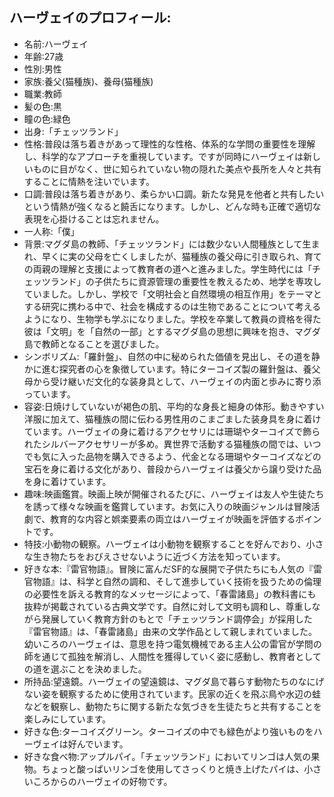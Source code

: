 ## ハーヴェイのプロフィール:

* 名前:ハーヴェイ
* 年齢:27歳
* 性別:男性
* 家族:養父(猫種族)、養母(猫種族)
* 職業:教師
* 髪の色:黒
* 瞳の色:緑色
* 出身:「チェッツランド」
* 性格:普段は落ち着きがあって理性的な性格、体系的な学問の重要性を理解し、科学的なアプローチを重視しています。ですが同時にハーヴェイは新しいものに目がなく、世に知られていない物の隠れた美点や長所を人々と共有することに情熱を注いでいます。
* 口調:普段は落ち着きがあり、柔らかい口調。新たな発見を他者と共有したいという情熱が強くなると饒舌になります。しかし、どんな時も正確で適切な表現を心掛けることは忘れません。
* 一人称:「僕」
* 背景:マグダ島の教師、「チェッツランド」には数少ない人間種族として生まれ、早くに実の父母を亡くしましたが、猫種族の養父母に引き取られ、育ての両親の理解と支援によって教育者の道へと進みました。学生時代には「チェッツランド」の子供たちに資源管理の重要性を教えるため、地学を専攻していました。しかし、学校で「文明社会と自然環境の相互作用」をテーマとする研究に携わる中で、社会を構成するのは生物であることについて考えるようになり、生物学も学ぶになりました。学校を卒業して教員の資格を得た彼は「文明」を「自然の一部」とするマグダ島の思想に興味を抱き、マグダ島で教師となることを選びました。
* シンボリズム:「羅針盤」、自然の中に秘められた価値を見出し、その道を静かに進む探究者の心を象徴しています。特にターコイズ製の羅針盤は、養父母から受け継いだ文化的な装身具として、ハーヴェイの内面と歩みに寄り添っています。
* 容姿:日焼けしていないが褐色の肌、平均的な身長と細身の体形。動きやすい洋服に加えて、猫種族の間に伝わる男性用のこまごました装身具を身に着けています。ハーヴェイの身に着けるアクセサリには珊瑚やターコイズで飾られたシルバーアクセサリーが多め。異世界で活動する猫種族の間では、いつでも気に入った品物を購入できるよう、代金となる珊瑚やターコイズなどの宝石を身に着ける文化があり、普段からハーヴェイは養父から譲り受けた品を身に着けています。
* 趣味:映画鑑賞。映画上映が開催されるたびに、ハーヴェイは友人や生徒たちを誘って様々な映画を鑑賞しています。お気に入りの映画ジャンルは冒険活劇で、教育的な内容と娯楽要素の両立はハーヴェイが映画を評価するポイントです。
* 特技:小動物の観察。ハーヴェイは小動物を観察することを好んでおり、小さな生き物たちをおびえさせないように近づく方法を知っています。
* 好きな本:『雷官物語』。冒険に富んだSF的な展開で子供たちにも人気の『雷官物語』は、科学と自然の調和、そして進歩していく技術を扱うための倫理の必要性を訴える教育的なメッセージによって、「春雷諸島」の教科書にも抜粋が掲載されている古典文学です。自然に対して文明も調和し、尊重しながら発展していく教育方針のもとで「チェッツランド調停会」が採用した『雷官物語』は、「春雷諸島」由来の文学作品として親しまれていました。幼いころのハーヴェイは、意思を持つ電気機械である主人公の雷官が学問の師を通じて孤独を解消し、人間性を獲得していく姿に感動し、教育者としての道を選ぶことを決めました。
* 所持品:望遠鏡。ハーヴェイの望遠鏡は、マグダ島で暮らす動物たちのなにげない姿を観察するために使用されています。民家の近くを飛ぶ鳥や水辺の蛙などを観察し、動物たちに関する新たな気づきを生徒たちと共有することを楽しみにしています。
* 好きな色:ターコイズグリーン。ターコイズの中でも緑色がより強いものをハーヴェイは好んでいます。
* 好きな食べ物:アップルパイ。「チェッツランド」においてリンゴは人気の果物。ちょっと酸っぱいリンゴを使用してさっくりと焼き上げたパイは、小さいころからのハーヴェイの好物です。
